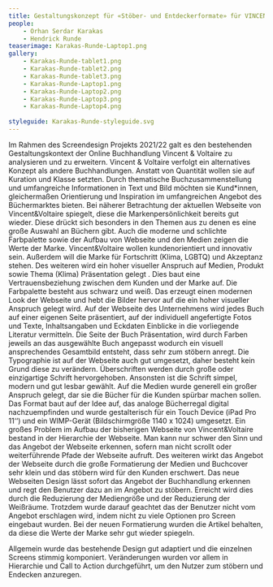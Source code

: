 ```yaml
---
title: Gestaltungskonzept für «Stöber- und Entdeckerformate» für VINCENT&VOLTAIRE 
people:
    - Orhan Serdar Karakas
    - Hendrick Runde
teaserimage: Karakas-Runde-Laptop1.png
gallery:
    - Karakas-Runde-tablet1.png
    - Karakas-Runde-tablet2.png
    - Karakas-Runde-tablet3.png
    - Karakas-Runde-Laptop1.png
    - Karakas-Runde-Laptop2.png
    - Karakas-Runde-Laptop3.png
    - Karakas-Runde-Laptop4.png
    
styleguide: Karakas-Runde-styleguide.svg
---
```

Im Rahmen des Screendesign Projekts 2021/22 galt es den bestehenden Gestaltungskontext der Online Buchhandlung Vincent & Voltaire zu analysieren und zu erweitern.
Vincent & Voltaire verfolgt ein alternatives Konzept als andere Buchhandlungen. Anstatt von Quantität wollen sie auf Kuration und Klasse setzten. Durch thematische Buchzusammenstellung und umfangreiche Informationen in Text und Bild möchten sie Kund*innen, gleichermaßen Orientierung und Inspiration im umfangreichen Angebot des Büchermarktes bieten.
Bei näherer Betrachtung der aktuellen Webseite von Vincent&Voltaire spiegelt, diese die Markenpersönlichkeit bereits gut wieder. Diese drückt sich besonders in den Themen aus zu denen es eine große Auswahl an Büchern gibt. Auch die moderne und schlichte  Farbpalette sowie der Aufbau von Webseite und den Medien zeigen die Werte der Marke.
Vincent&Voltaire wollen kundenorientiert und innovativ sein. Außerdem will die Marke für Fortschritt (Klima, LGBTQ) und Akzeptanz stehen. Des weiteren wird ein hoher visueller Anspruch auf Medien, Produkt sowie Thema (Klima) Präsentation gelegt . Dies baut eine Vertrauensbeziehung zwischen dem Kunden und der Marke auf. Die Farbpalette besteht aus schwarz und weiß. Das erzeugt einen modernen Look der Webseite und hebt die Bilder hervor auf die ein hoher visueller Anspruch gelegt wird. Auf der Webseite des Unternehmens wird jedes Buch auf einer eigenen Seite präsentiert, auf der individuell angefertigte Fotos und Texte, Inhaltsangaben und Eckdaten Einblicke in die vorliegende Literatur vermitteln.
Die Seite der Buch Präsentation, wird durch Farben jeweils an das ausgewählte Buch angepasst wodurch ein visuell ansprechendes Gesamtbild entsteht, dass sehr zum stöbern anregt. 
Die Typographie ist auf der Webseite auch gut umgesetzt, daher besteht kein Grund diese zu verändern. Überschriften werden durch große oder einzigartige Schrift hervorgehoben. Ansonsten ist die Schrift simpel, modern und gut lesbar gewählt.
Auf die Medien wurde generell ein großer Anspruch gelegt, dar sie die Bücher für die Kunden spürbar machen sollen.
Das Format baut auf der Idee auf, das analoge Bücherregal digital nachzuempfinden und wurde gestalterisch für ein Touch Device (iPad Pro 11‘‘) und ein WIMP-Gerät (Bildschirmgröße 1140 x 1024) umgesetzt.
Ein großes Problem im Aufbau der bisherigen Webseite von Vincent&Voltaire bestand in der Hierarchie der Webseite.
Man kann nur schwer den Sinn und das Angebot der Webseite erkennen, sofern man nicht scrollt oder weiterführende Pfade der Webseite aufruft. Des weiteren wirkt das Angebot der Webseite durch die große Formatierung der Medien und Buchcover sehr klein und das stöbern wird für den Kunden erschwert.
Das neue Webseiten Design lässt sofort das Angebot der Buchhandlung erkennen und regt den Benutzer dazu an im Angebot zu stöbern. 
Erreicht wird dies durch die Reduzierung der Mediengröße und der Reduzierung der Weißräume. Trotzdem wurde darauf geachtet das der Benutzer nicht vom Angebot erschlagen wird, indem nicht zu viele Optionen pro Screen eingebaut wurden. Bei der neuen Formatierung wurden die Artikel behalten, da diese die Werte der Marke sehr gut wieder spiegeln.

Allgemein wurde das bestehende Design gut adaptiert und die einzelnen Screens stimmig komponiert.
Veränderungen wurden vor allem in Hierarchie und Call to Action durchgeführt, um den Nutzer zum stöbern und Endecken anzuregen.

